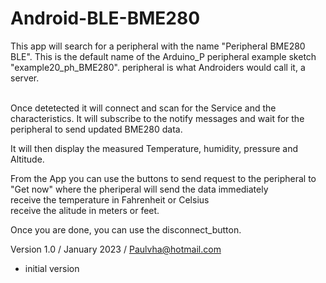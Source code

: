 # Android-BLE-BME280

This app will search for a peripheral with the name "Peripheral BME280 BLE". This is the default name of the Arduino_P peripheral example sketch "example20_ph_BME280". peripheral is what Androiders would call it, a server.

<br> Once detetected it will connect and scan for the Service and the characteristics. It will subscribe to the notify messages and wait for the peripheral to send updated BME280 data.

It will then display the measured Temperature, humidity, pressure and Altitude.

From the App you can use the buttons to send request to the peripheral to
<br> "Get now" where the pheriperal will send the data immediately
<br> receive the temperature in Fahrenheit or Celsius
<br> receive the alitude in meters or feet.

Once you are done, you can use the disconnect_button.

Version 1.0 / January 2023 / Paulvha@hotmail.com
* initial version
